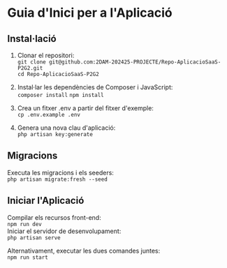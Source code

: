 # Guia d'Inici per a l'Aplicació

## Instal·lació
1. Clonar el repositori:  
   `git clone git@github.com:2DAM-202425-PROJECTE/Repo-AplicacioSaaS-P2G2.git`  
   `cd Repo-AplicacioSaaS-P2G2`
   
2. Instal·lar les dependències de Composer i JavaScript:  
   `composer install`
   `npm install`
   
4. Crea un fitxer .env a partir del fitxer d'exemple:  
   `cp .env.example .env`
   
5. Genera una nova clau d'aplicació:  
   `php artisan key:generate`

## Migracions
Executa les migracions i els seeders:  
`php artisan migrate:fresh --seed`

## Iniciar l'Aplicació

Compilar els recursos front-end:  
`npm run dev`  
Iniciar el servidor de desenvolupament:  
`php artisan serve`  

Alternativament, executar les dues comandes juntes:  
`npm run start`  
